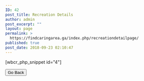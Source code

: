 ```yaml
---
ID: 42
post_title: Recreation Details
author: admin
post_excerpt: ""
layout: page
permalink: >
  https://findcaringarea.ga/index.php/recreationdetailpage/
published: true
post_date: 2018-09-23 02:10:47
---
```

[wbcr_php_snippet id="4"]

<script src="https://maps.googleapis.com/maps/api/js?key=AIzaSyB8ezYx7QnuyzmUeBPAoYlSLFYcYm9pAC8&libraries=places&callback=initMap" type="text/javascript"></script>

<button id="goback" type="button">Go Back</button>